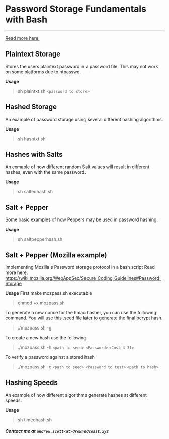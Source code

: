 # Password Storage Fundamentals with Bash
---
[Read more here.](https://medium.com/@aclaytonscott/examining-password-storage-methods-61819e659edf#.hobzlksw9)

## Plaintext Storage
Stores the users plaintext password in a password file.  This may not work on some platforms due to htpasswd.

**Usage**
> sh plaintxt.sh `<password to store>`


## Hashed Storage
An example of password storage using several different hashing algorithms.

**Usage**
> sh hashtxt.sh


## Hashes with Salts
An exmaple of how different random Salt values will result in different hashes, even with the same password.

**Usage**
> sh saltedhash.sh


## Salt + Pepper
Some basic examples of how Peppers may be used in password hashing.

**Usage**
> sh saltpepperhash.sh


## Salt + Pepper (Mozilla example)

Implementing Mozilla's Password storage protocol in a bash script
Read more here: https://wiki.mozilla.org/WebAppSec/Secure_Coding_Guidelines#Password_Storage

**Usage**
First make mozpass.sh executable 
> chmod +x mozpass.sh

To generate a new nonce for the hmac hasher, you can use the following command.  You will use this .seed file later to generate the final bcrypt hash.
> ./mozpass.sh -g 

To create a new hash use the following
> ./mozpass.sh -h `<path to seed>` `<Password>` `<Cost 4-31>`

To verify a password against a stored hash
> ./mozpass.sh -c `<path to seed>` `<Password to test>` `<path to hash>` 


## Hashing Speeds
An example of how different algorithms generate hashes at different speeds. 

**Usage**
> sh timedhash.sh






##### Contact me at `andrew.scott<at>drownedcoast.xyz`

